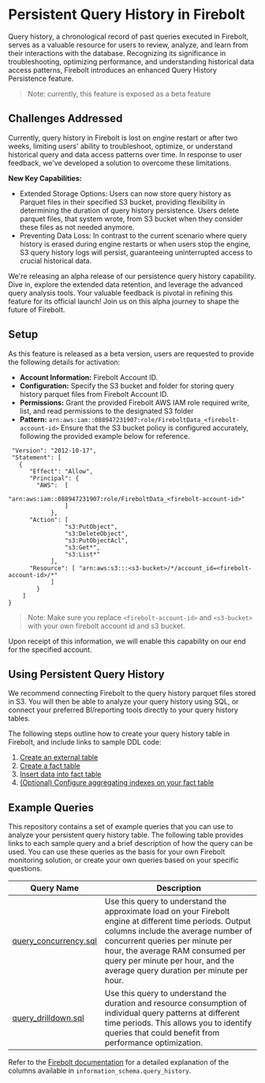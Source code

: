 # Persistent Query History in Firebolt
Query history, a chronological record of past queries executed in Firebolt, serves as a valuable resource for users to review, analyze, and learn from their interactions with the database. Recognizing its significance in troubleshooting, optimizing performance, and understanding historical data access patterns, Firebolt introduces an enhanced Query History Persistence feature.

> Note: currently, this feature is exposed as a beta feature

## Challenges Addressed
Currently, query history in Firebolt is lost on engine restart or after two weeks, limiting users' ability to troubleshoot, optimize, or understand historical query and data access patterns over time. In response to user feedback, we've developed a solution to overcome these limitations.

**New Key Capabilities:**
* Extended Storage Options: Users can now store query history as Parquet files in their specified S3 bucket, providing flexibility in determining the duration of query history persistence. Users delete parquet files, that system wrote, from  S3 bucket when they consider these files as not needed anymore.
* Preventing Data Loss: In contrast to the current scenario where query history is erased during engine restarts or when users stop the engine, S3 query history logs will persist, guaranteeing uninterrupted access to crucial historical data.

We're releasing an alpha release of our persistence query history capability. Dive in, explore the extended data retention, and leverage the advanced query analysis tools. Your valuable feedback is pivotal in refining this feature for its official launch! Join us on this alpha journey to shape the future of Firebolt.

## Setup
As this feature is released as a beta version, users are requested to provide the following details for activation:

* **Account Information:** Firebolt Account ID.
* **Configuration:** Specify the S3 bucket and folder for storing query history parquet files from Firebolt Account ID.
* **Permissions:** Grant the provided Firebolt AWS IAM role required write, list, and read permissions to the designated S3 folder
* **Pattern:** `arn:aws:iam::088947231907:role/FireboltData_<firebolt-account-id>`
    Ensure that the S3 bucket policy is configured accurately, following the provided example below for reference. 
```{
 "Version": "2012-10-17",
 "Statement": [
   {
      "Effect": "Allow",
      "Principal": {
        "AWS":  [
                "arn:aws:iam::088947231907:role/FireboltData_<firebolt-account-id>"
                ]
            },
      "Action": [
                "s3:PutObject",
                "s3:DeleteObject",
                "s3:PutObjectAcl",
                "s3:Get*",
                "s3:List*"
            ],
      "Resource": [ "arn:aws:s3:::<s3-bucket>/*/account_id=<firebolt-account-id>/*"
            ]
        }
    ]
}
```

> Note: Make sure you replace `<firebolt-account-id>` and `<s3-bucket>` with your own firebolt account id and s3 bucket.

Upon receipt of this information, we will enable this capability on our end for the specified account.

## Using Persistent Query History
We recommend connecting Firebolt to the query history parquet files stored in S3. You will then be able to analyze your query history using SQL, or connect your preferred BI/reporting tools directly to your query history tables. 

The following steps outline how to create your query history table in Firebolt, and include links to sample DDL code:
1. [Create an external table](/query_history_ddl/create_external_table.sql)
2. [Create a fact table](/query_history_ddl/create_fact_table.sql)
3. [Insert data into fact table](/query_history_ddl/create_fact_table.sql)
4. [(Optional) Configure aggregating indexes on your fact table](/query_history_ddl/aggregating_indexes.sql)

## Example Queries
This repository contains a set of example queries that you can use to analyze your persistent query history table. The following table provides links to each sample query and a brief description of how the query can be used. You can use these queries as the basis for your own Firebolt monitoring solution, or create your own queries based on your specific questions.

| Query Name | Description |
| ---------- | ----------- |
| [query_concurrency.sql](/example_queries/query_concurrency.sql) | Use this query to understand the approximate load on your Firebolt engine at different time periods. Output columns include the average number of concurrent queries per minute per hour, the average RAM consumed per query per minute per hour, and the average query duration per minute per hour. |
| [query_drilldown.sql](/example_queries/query_drilldown.sql) | Use this query to understand the duration and resource consumption of individual query patterns at different time periods. This allows you to identify queries that could benefit from performance optimization. |

Refer to the [Firebolt documentation](https://docs.firebolt.io/godocs/sql_reference/information-schema/query-history-view.html) for a detailed explanation of the columns available in `information_schema.query_history`. 
